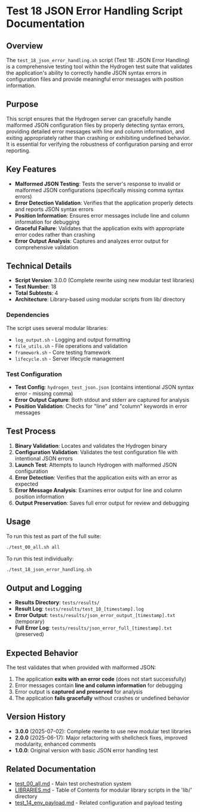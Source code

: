 # Test 18 JSON Error Handling Script Documentation

## Overview

The `test_18_json_error_handling.sh` script (Test 18: JSON Error Handling) is a comprehensive testing tool within the Hydrogen test suite that validates the application's ability to correctly handle JSON syntax errors in configuration files and provide meaningful error messages with position information.

## Purpose

This script ensures that the Hydrogen server can gracefully handle malformed JSON configuration files by properly detecting syntax errors, providing detailed error messages with line and column information, and exiting appropriately rather than crashing or exhibiting undefined behavior. It is essential for verifying the robustness of configuration parsing and error reporting.

## Key Features

- **Malformed JSON Testing**: Tests the server's response to invalid or malformed JSON configurations (specifically missing comma syntax errors)
- **Error Detection Validation**: Verifies that the application properly detects and reports JSON syntax errors
- **Position Information**: Ensures error messages include line and column information for debugging
- **Graceful Failure**: Validates that the application exits with appropriate error codes rather than crashing
- **Error Output Analysis**: Captures and analyzes error output for comprehensive validation

## Technical Details

- **Script Version**: 3.0.0 (Complete rewrite using new modular test libraries)
- **Test Number**: 18
- **Total Subtests**: 4
- **Architecture**: Library-based using modular scripts from lib/ directory

### Dependencies

The script uses several modular libraries:

- `log_output.sh` - Logging and output formatting
- `file_utils.sh` - File operations and validation
- `framework.sh` - Core testing framework
- `lifecycle.sh` - Server lifecycle management

### Test Configuration

- **Test Config**: `hydrogen_test_json.json` (contains intentional JSON syntax error - missing comma)
- **Error Output Capture**: Both stdout and stderr are captured for analysis
- **Position Validation**: Checks for "line" and "column" keywords in error messages

## Test Process

1. **Binary Validation**: Locates and validates the Hydrogen binary
2. **Configuration Validation**: Validates the test configuration file with intentional JSON errors
3. **Launch Test**: Attempts to launch Hydrogen with malformed JSON configuration
4. **Error Detection**: Verifies that the application exits with an error as expected
5. **Error Message Analysis**: Examines error output for line and column position information
6. **Output Preservation**: Saves full error output for review and debugging

## Usage

To run this test as part of the full suite:

```bash
./test_00_all.sh all
```

To run this test individually:

```bash
./test_18_json_error_handling.sh
```

## Output and Logging

- **Results Directory**: `tests/results/`
- **Result Log**: `tests/results/test_18_[timestamp].log`
- **Error Output**: `tests/results/json_error_output_[timestamp].txt` (temporary)
- **Full Error Log**: `tests/results/json_error_full_[timestamp].txt` (preserved)

## Expected Behavior

The test validates that when provided with malformed JSON:

1. The application **exits with an error code** (does not start successfully)
2. Error messages contain **line and column information** for debugging
3. Error output is **captured and preserved** for analysis
4. The application **fails gracefully** without crashes or undefined behavior

## Version History

- **3.0.0** (2025-07-02): Complete rewrite to use new modular test libraries
- **2.0.0** (2025-06-17): Major refactoring with shellcheck fixes, improved modularity, enhanced comments
- **1.0.0**: Original version with basic JSON error handling test

## Related Documentation

- [test_00_all.md](test_00_all.md) - Main test orchestration system
- [LIBRARIES.md](LIBRARIES.md) - Table of Contents for modular library scripts in the 'lib/' directory
- [test_14_env_payload.md](test_14_env_payload.md) - Related configuration and payload testing

